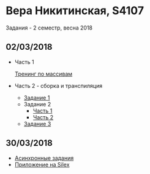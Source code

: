 # Вера Никитинская, S4107

Задания - 2 семестр, весна 2018

## 02/03/2018
- Часть 1

  [Тренинг по массивам](https://codepen.io/nikitinskaya/pen/XEKxWp)
- Часть 2 - сборка и транспиляция
  - [Задание 1](http://nikitinskaya.me/gossjs_sem2/0203/task1)
  - Задание 2
    - [Часть 1](http://nikitinskaya.me/gossjs_sem2/0203/task2/part1)
    - [Часть 2](http://nikitinskaya.me/gossjs_sem2/0203/task2/part2)
  - [Задание 3](http://nikitinskaya.me/gossjs_sem2/0203/task3)

## 30/03/2018
- [Асинхронные задания](https://codepen.io/nikitinskaya/pen/EEEwOZ)
- [Приложение на Silex](https://github.com/nikitinskaya/silex-app-sem2)
